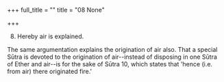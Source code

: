 +++
full_title = ""
title = "08 None"

+++


8. Hereby air is explained.

The same argumentation explains the origination of air also. That a special Sūtra is devoted to the origination of air--instead of disposing in one Sūtra of Ether and air--is for the sake of Sūtra 10, which states that 'hence (i.e. from air) there originated fire.'

